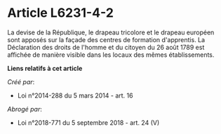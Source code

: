 # Article L6231-4-2

La devise de la République, le drapeau tricolore et le drapeau européen sont apposés sur la façade des centres de formation
d'apprentis. La Déclaration des droits de l'homme et du citoyen du 26 août 1789 est affichée de manière visible dans les
locaux des mêmes établissements.

**Liens relatifs à cet article**

_Créé par_:

  - Loi n°2014-288 du 5 mars 2014 - art. 16

_Abrogé par_:

  - Loi n°2018-771 du 5 septembre 2018 - art. 24 (V)
